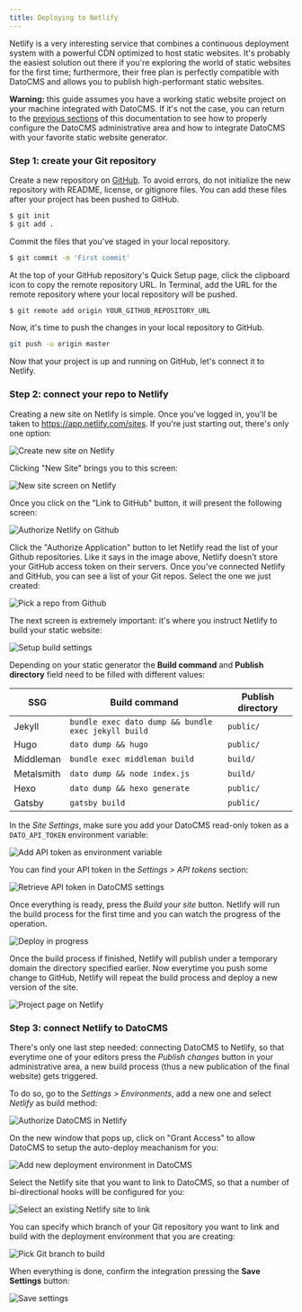 ```yaml
---
title: Deploying to Netlify
---
```


Netlify is a very interesting service that combines a continuous deployment system with a powerful CDN optimized to host static websites. It's probably the easiest solution out there if you're exploring the world of static websites for the first time; furthermore, their free plan is perfectly compatible with DatoCMS and allows you to publish high-performant static websites.

**Warning:** this guide assumes you have a working static website project on your machine integrated with DatoCMS. If it's not the case, you can return to the [previous sections](/docs/general-concepts) of this documentation to see how to properly configure the DatoCMS administrative area and how to integrate DatoCMS with your favorite static website generator. 

### Step 1: create your Git repository

Create a new repository on [GitHub](https://github.com/new). To avoid errors, do not initialize the new repository with README, license, or gitignore files. You can add these files after your project has been pushed to GitHub.

```bash
$ git init
$ git add .
```

Commit the files that you've staged in your local repository.

```bash
$ git commit -m 'First commit'
```

At the top of your GitHub repository's Quick Setup page, click the clipboard icon to copy the remote repository URL. In Terminal, add the URL for the remote repository where your local repository will be pushed.

```bash
$ git remote add origin YOUR_GITHUB_REPOSITORY_URL
```

Now, it's time to push the changes in your local repository to GitHub.

```bash
git push -u origin master
```

Now that your project is up and running on GitHub, let's connect it to Netlify.

### Step 2: connect your repo to Netlify

Creating a new site on Netlify is simple. Once you've logged in, you'll be taken to https://app.netlify.com/sites. If you're just starting out, there's only one option:

![Create new site on Netlify](../../images/netlify/1-new-site.png)

Clicking "New Site" brings you to this screen:

![New site screen on Netlify](../../images/netlify/2-create-new-site.png)

Once you click on the "Link to GitHub" button, it will present the following screen:

![Authorize Netlify on Github](../../images/netlify/3-netlify-github.png)

Click the "Authorize Application" button to let Netlify read the list of your Github repositories. Like it says in the image above, Netlify doesn't store your GitHub access token on their servers. Once you've connected Netlify and GitHub, you can see a list of your Git repos. Select the one we just created:

![Pick a repo from Github](../../images/netlify/4-pick-repo.png)

The next screen is extremely important: it's where you instruct Netlify to build your static website:

![Setup build settings](../../images/netlify/5-build-options.png)

Depending on your static generator the **Build command** and **Publish directory** field need to be filled with different values:

| SSG        | Build command                                       | Publish directory |
|------------|-----------------------------------------------------|-------------------|
| Jekyll     | `bundle exec dato dump && bundle exec jekyll build` | `public/`         |
| Hugo       | `dato dump && hugo`                                 | `public/`         |
| Middleman  | `bundle exec middleman build`                       | `build/`          |
| Metalsmith | `dato dump && node index.js`                        | `build/`          |
| Hexo       | `dato dump && hexo generate`                        | `public/`         |
| Gatsby     | `gatsby build`                                      | `public/`         |

In the *Site Settings*, make sure you add your DatoCMS read-only token as a `DATO_API_TOKEN` environment variable:

![Add API token as environment variable](../../images/netlify/6-env-settings.png)

You can find your API token in the *Settings > API tokens* section:

![Retrieve API token in DatoCMS settings](../../images/7-api-token.png)

Once everything is ready, press the *Build your site* button. Netlify will run the build process for the first time and you can watch the progress of the operation.

![Deploy in progress](../../images/netlify/8-deploy-log.png)

Once the build process if finished, Netlify will publish under a temporary domain the directory specified earlier. Now everytime you push some change to GitHub, Netlify will repeat the build process and deploy a new version of the site. 

![Project page on Netlify](../../images/netlify/9-project.png)

### Step 3: connect Netlify to DatoCMS

There's only one last step needed: connecting DatoCMS to Netlify, so that everytime one of your editors press the *Publish changes* button in your administrative area, a new build process (thus a new publication of the final website) gets triggered.

To do so, go to the *Settings > Environments*, add a new one and select *Netlify* as build method:

![Authorize DatoCMS in Netlify](../../images/netlify/10-authorize.png)

On the new window that pops up, click on "Grant Access" to allow DatoCMS to setup the auto-deploy meachanism for you:

![Add new deployment environment in DatoCMS](../../images/netlify/11-add-netlify.png)

Select the Netlify site that you want to link to DatoCMS, so that a number of bi-directional hooks willl be configured for you:

![Select an existing Netlify site to link](../../images/netlify/12-configure-netlify.png)

You can specify which branch of your Git repository you want to link and build with the deployment environment that you are creating:

![Pick Git branch to build](../../images/netlify/13-configure-netlify-2.png)

When everything is done, confirm the integration pressing the **Save Settings** button:

![Save settings](../../images/netlify/14-conclusion.png)

